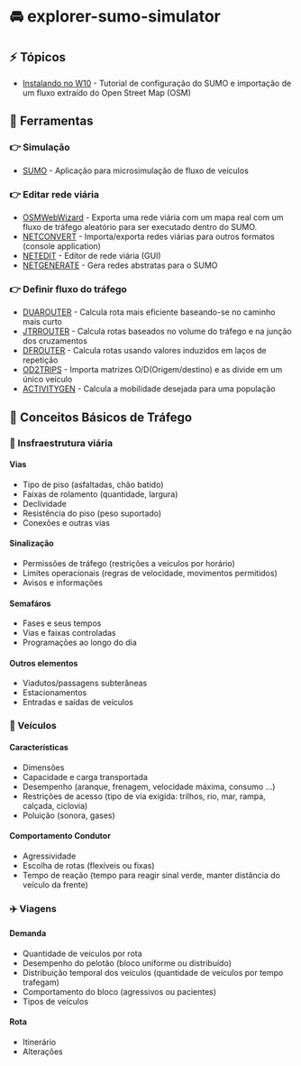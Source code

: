 # :oncoming_automobile: explorer-sumo-simulator

## :zap: Tópicos

- [Instalando no W10](pages/README.md) - Tutorial de configuração do SUMO e importação de um fluxo extraído do Open Street Map (OSM)

## :mag_right: Ferramentas

### :point_right: Simulação

- [SUMO](https://sumo.dlr.de/docs/) - Aplicação para microsimulação de fluxo de veículos

### :point_right: Editar rede viária

- [OSMWebWizard](https://sumo.dlr.de/docs/Tutorials/OSMWebWizard.html) - Exporta uma rede viária com um mapa real com um fluxo de tráfego aleatório para ser executado dentro do SUMO.
- [NETCONVERT](https://sumo.dlr.de/docs/netconvert.html) - Importa/exporta redes viárias para outros formatos (console application)
- [NETEDIT](https://sumo.dlr.de/docs/Netedit/index.html) - Editor de rede viária (GUI)
- [NETGENERATE](https://sumo.dlr.de/docs/netgenerate.html) - Gera redes abstratas para o SUMO

### :point_right: Definir fluxo do tráfego

- [DUAROUTER](https://sumo.dlr.de/docs/duarouter.html) - Calcula rota mais eficiente baseando-se no caminho mais curto
- [JTRROUTER](https://sumo.dlr.de/docs/jtrrouter.html) - Calcula rotas baseados no volume do tráfego e na junção dos cruzamentos
- [DFROUTER](https://sumo.dlr.de/docs/dfrouter.html) - Calcula rotas usando valores induzidos em laços de repetição
- [OD2TRIPS](https://sumo.dlr.de/docs/od2trips.html) - Importa matrizes O/D(Origem/destino) e as divide em um único veículo
- [ACTIVITYGEN](https://sumo.dlr.de/docs/activitygen.html) - Calcula a mobilidade desejada para uma população 

## :vertical_traffic_light: Conceitos Básicos de Tráfego

### :construction: Insfraestrutura viária

#### Vias

- Tipo de piso (asfaltadas, chão batido)
- Faixas de rolamento (quantidade, largura)
- Declividade
- Resistência do piso (peso suportado)
- Conexões e outras vias

#### Sinalização

- Permissões de tráfego (restrições a veículos por horário)
- Limites operacionais (regras de velocidade, movimentos permitidos)
- Avisos e informações

#### Semafáros

- Fases e seus tempos
- Vias e faixas controladas
- Programações ao longo do dia

#### Outros elementos

- Viadutos/passagens subterâneas
- Estacionamentos
- Entradas e saídas de veículos

### :car: Veículos

#### Características

- Dimensões
- Capacidade e carga transportada
- Desempenho (aranque, frenagem, velocidade máxima, consumo ...)
- Restrições de acesso (tipo de via exigida: trilhos, rio, mar, rampa, calçada, ciclovia)
- Poluição (sonora, gases)

#### Comportamento Condutor

- Agressividade
- Escolha de rotas (flexíveis ou fixas)
- Tempo de reação (tempo para reagir sinal verde, manter distância do veículo da frente)

### :airplane: Viagens

#### Demanda

- Quantidade de veículos por rota
- Desempenho do pelotão (bloco uniforme ou distribuído)
- Distribuição temporal dos veículos (quantidade de veículos por tempo trafegam)
- Comportamento do bloco (agressivos ou pacientes)
- Tipos de veículos

#### Rota

- Itinerário
- Alterações
